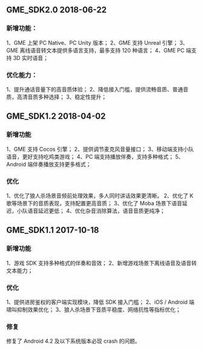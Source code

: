 ## GME_SDK2.0 2018-06-22
### 新增功能：
1、GME 上架 PC Native、PC Unity 版本；
2、GME 支持 Unreal 引擎；
3、GME 离线语音转文本提供多语言支持，最多支持 120 种语言；
4、GME PC 端支持 3D 实时语音；

### 优化能力：
1、提升通话音量下的高音质体验；
2、降低接入门槛，提供流畅音质、普通音质，高清音质多种选择；
3、稳定性提升；


## GME_SDK1.2    2018-04-02
### 新增功能
1、GME 支持 Cocos 引擎；
2、提供调节麦克风音量接口；
3、移动端支持小队语音，更好支持吃鸡类游戏；
4、PC 端支持播放伴奏，支持多种格式；
5、Android 端伴奏播放支持更多格式；

### 优化
1、优化了狼人杀场景音频前处理效果，多人同时讲话效果更清晰。
2、优化了 K 歌等场景下的音质表现，支持配置更高音质；
3、优化了 Moba 场景下语音延迟，小队语音延迟更低；
4、优化杂音消除算法，语音音质更纯净；


## GME_SDK1.1    2017-10-18
### 新增功能
1、游戏 SDK 支持多种格式的伴奏和音效；
2、新增游戏场景下离线语音及语音转文本能力；

### 优化
1、提供进房鉴权的客户端实现模块，降低 SDK 接入门槛；
2、iOS / Android 端啸叫抑制效果优化；
3、狼人杀场景下音质平稳度、网络抗性等指标优化；

### 修复
修复了 Android 4.2 及以下系统版本必现 crash 的问题。

